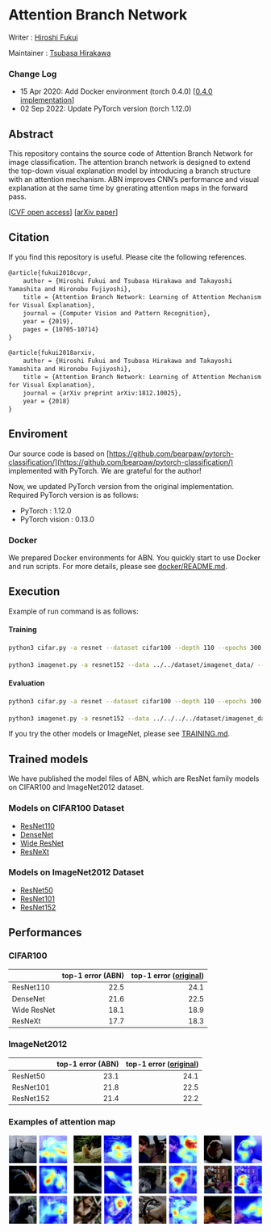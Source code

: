 # Attention Branch Network

Writer : [Hiroshi Fukui](https://github.com/Hiroshi-Fukui)

Maintainer : [Tsubasa Hirakawa](https://github.com/thirakawa)


### Change Log

* 15 Apr 2020: Add Docker environment (torch 0.4.0) [[0.4.0 implementation](https://github.com/machine-perception-robotics-group/attention_branch_network/tree/v1.0_0.4.0)]
* 02 Sep 2022: Update PyTorch version (torch 1.12.0)



## Abstract
This repository contains the source code of Attention Branch Network for image classification. The attention branch network is designed to extend the top-down visual explanation model by introducing a branch structure with an attention mechanism. ABN improves CNN’s performance and visual explanation at the same time by gnerating attention maps in the forward pass.

[[CVF open access](http://openaccess.thecvf.com/content_CVPR_2019/html/Fukui_Attention_Branch_Network_Learning_of_Attention_Mechanism_for_Visual_Explanation_CVPR_2019_paper.html)]
[[arXiv paper](https://arxiv.org/abs/1812.10025)]




## Citation
If you find this repository is useful. Please cite the following references.
```
@article{fukui2018cvpr,
    author = {Hiroshi Fukui and Tsubasa Hirakawa and Takayoshi Yamashita and Hironobu Fujiyoshi},
    title = {Attention Branch Network: Learning of Attention Mechanism for Visual Explanation},
    journal = {Computer Vision and Pattern Recognition},
    year = {2019},
    pages = {10705-10714}
}
```
```
@article{fukui2018arxiv,
    author = {Hiroshi Fukui and Tsubasa Hirakawa and Takayoshi Yamashita and Hironobu Fujiyoshi},
    title = {Attention Branch Network: Learning of Attention Mechanism for Visual Explanation},
    journal = {arXiv preprint arXiv:1812.10025},
    year = {2018}
}  
```




## Enviroment
Our source code is based on [https://github.com/bearpaw/pytorch-classification/](https://github.com/bearpaw/pytorch-classification/) implemented with PyTorch. We are grateful for the author!

Now, we updated PyTorch version from the original implementation.
Required PyTorch version is as follows:
- PyTorch : 1.12.0
- PyTorch vision : 0.13.0

### Docker
We prepared Docker environments for ABN. You quickly start to use Docker and run scripts.
For more details, please see [docker/README.md](https://github.com/machine-perception-robotics-group/attention_branch_network/blob/master/docker/README.md).




## Execution
Example of run command is as follows:

#### Training
```bash
python3 cifar.py -a resnet --dataset cifar100 --depth 110 --epochs 300 --schedule 150 225 --gamma 0.1 --wd 1e-4 --checkpoint checkpoints/cifar100/resnet-110 --gpu-id 0,1

python3 imagenet.py -a resnet152 --data ../../dataset/imagenet_data/ --epochs 90 --schedule 31 61 --gamma 0.1 -c checkpoints/imagenet/resnet152 --gpu-id 4,5,6,7 --test-batch 100
```

#### Evaluation
```bash
python3 cifar.py -a resnet --dataset cifar100 --depth 110 --epochs 300 --schedule 150 225 --gamma 0.1 --wd 1e-4 --checkpoint checkpoints/cifar100/resnet-110 --gpu-id 0,1 --evaluate --resume checkpoints/cifar100/resnet-110/model_best.pth.tar

python3 imagenet.py -a resnet152 --data ../../../../dataset/imagenet_data/ --epochs 90 --schedule 31 61 --gamma 0.1 -c checkpoints/imagenet/resnet152 --gpu-id 4,5,6 --test-batch 10 --evaluate --resume checkpoints/imagenet/resnet152/model_best.pth.tar
```

If you try the other models or ImageNet, please see [TRAINING.md](https://github.com/machine-perception-robotics-group/attention_branch_network/blob/master/TRAINING.md).




## Trained models
We have published the model files of ABN, which are ResNet family models on CIFAR100 and ImageNet2012 dataset. 

### Models on CIFAR100 Dataset
- [ResNet110](https://drive.google.com/open?id=1Wp7_tIXjq24KSI2VaL9V2N8NRlASLETD)
- [DenseNet](https://drive.google.com/open?id=17ILqWvDJzFFZ603CpeoGaYrt6mhUF-B5)
- [Wide ResNet](https://drive.google.com/open?id=1GRDwdtUV2Q2LhDL0NZyzh5b4pj4CEJtv)
- [ResNeXt](https://drive.google.com/open?id=1CIneC_Y1P_sYEgndC8mR-sAJlS-2eJg5)

### Models on ImageNet2012 Dataset
- [ResNet50](https://drive.google.com/open?id=1SRtzbnE-IpB5talp7PLNK1mzMV3UPQNV)
- [ResNet101](https://drive.google.com/open?id=1B5jBHTfskKAgNpsFm9iADn1lskn2UWyk)
- [ResNet152](https://drive.google.com/open?id=1ZFq0ubZitsuOwPhrQopQOqVW5-KXflFr)




## Performances
### CIFAR100
|  | top-1 error (ABN) | top-1 error ([original](https://github.com/bearpaw/pytorch-classification)) |
|:------------|------------:|------------:|
| ResNet110   |        22.5 |        24.1 |
| DenseNet    |        21.6 |        22.5 |
| Wide ResNet |        18.1 |        18.9 |
| ResNeXt     |        17.7 |        18.3 |

### ImageNet2012
|  | top-1 error (ABN) | top-1 error ([original](https://github.com/bearpaw/pytorch-classification)) |
|:------------|------------:|------------:|
| ResNet50    |        23.1 |        24.1 |
| ResNet101   |        21.8 |        22.5 |
| ResNet152   |        21.4 |        22.2 |

### Examples of attention map
![overview image](./figure/example.jpeg)



